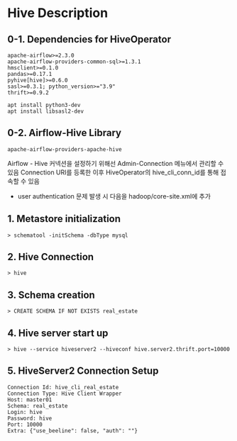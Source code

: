 # Hive Description

## 0-1. Dependencies for HiveOperator
```
apache-airflow>=2.3.0
apache-airflow-providers-common-sql>=1.3.1
hmsclient>=0.1.0
pandas>=0.17.1
pyhive[hive]>=0.6.0
sasl>=0.3.1; python_version>="3.9"
thrift>=0.9.2

apt install python3-dev
apt install libsasl2-dev
```

## 0-2. Airflow-Hive Library
```
apache-airflow-providers-apache-hive
```
Airflow - Hive 커넥션을 설정하기 위해선 Admin-Connection 메뉴에서 관리할 수 있음
Connection URI를 등록한 이후 HiveOperator의 hive_cli_conn_id를 통해 접속할 수 있음

* user authentication 문제 발생 시 다음을 hadoop/core-site.xml에 추가




## 1. Metastore initialization
```
> schematool -initSchema -dbType mysql
```

## 2. Hive Connection
```
> hive
```

## 3. Schema creation
```
> CREATE SCHEMA IF NOT EXISTS real_estate
```

## 4. Hive server start up
```
> hive --service hiveserver2 --hiveconf hive.server2.thrift.port=10000
```

## 5. HiveServer2 Connection Setup
```
Connection Id: hive_cli_real_estate
Connection Type: Hive Client Wrapper
Host: master01
Schema: real_estate
Login: hive
Password: hive
Port: 10000
Extra: {"use_beeline": false, "auth": ""}
```